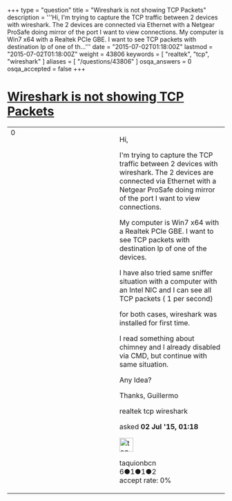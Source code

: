 +++
type = "question"
title = "Wireshark is not showing TCP Packets"
description = '''Hi, I&#x27;m trying to capture the TCP traffic between 2 devices with wireshark. The 2 devices are connected via Ethernet with a Netgear ProSafe doing mirror of the port I want to view connections. My computer is Win7 x64 with a Realtek PCIe GBE. I want to see TCP packets with destination Ip of one of th...'''
date = "2015-07-02T01:18:00Z"
lastmod = "2015-07-02T01:18:00Z"
weight = 43806
keywords = [ "realtek", "tcp", "wireshark" ]
aliases = [ "/questions/43806" ]
osqa_answers = 0
osqa_accepted = false
+++

<div class="headNormal">

# [Wireshark is not showing TCP Packets](/questions/43806/wireshark-is-not-showing-tcp-packets)

</div>

<div id="main-body">

<div id="askform">

<table id="question-table" style="width:100%;"><colgroup><col style="width: 50%" /><col style="width: 50%" /></colgroup><tbody><tr class="odd"><td style="width: 30px; vertical-align: top"><div class="vote-buttons"><div id="post-43806-score" class="post-score" title="current number of votes">0</div><div id="favorite-count" class="favorite-count"></div></div></td><td><div id="item-right"><div class="question-body"><p>Hi,</p><p>I'm trying to capture the TCP traffic between 2 devices with wireshark. The 2 devices are connected via Ethernet with a Netgear ProSafe doing mirror of the port I want to view connections.</p><p>My computer is Win7 x64 with a Realtek PCIe GBE. I want to see TCP packets with destination Ip of one of the devices.</p><p>I have also tried same sniffer situation with a computer with an Intel NIC and I can see all TCP packets ( 1 per second)</p><p>for both cases, wireshark was installed for first time.</p><p>I read something about chimney and I already disabled via CMD, but continue with same situation.</p><p>Any Idea?</p><p>Thanks, Guillermo</p></div><div id="question-tags" class="tags-container tags">realtek tcp wireshark</div><div id="question-controls" class="post-controls"></div><div class="post-update-info-container"><div class="post-update-info post-update-info-user"><p>asked <strong>02 Jul '15, 01:18</strong></p><img src="https://secure.gravatar.com/avatar/28f1a0949cfcbaba37afbd6cf2c97a59?s=32&amp;d=identicon&amp;r=g" class="gravatar" width="32" height="32" alt="taquionbcn&#39;s gravatar image" /><p>taquionbcn<br />
<span class="score" title="6 reputation points">6</span><span title="1 badges"><span class="badge1">●</span><span class="badgecount">1</span></span><span title="1 badges"><span class="silver">●</span><span class="badgecount">1</span></span><span title="2 badges"><span class="bronze">●</span><span class="badgecount">2</span></span><br />
<span class="accept_rate" title="Rate of the user&#39;s accepted answers">accept rate:</span> <span title="taquionbcn has no accepted answers">0%</span></p></div></div><div id="comments-container-43806" class="comments-container"></div><div id="comment-tools-43806" class="comment-tools"></div><div class="clear"></div><div id="comment-43806-form-container" class="comment-form-container"></div><div class="clear"></div></div></td></tr></tbody></table>

</div>

</div>

